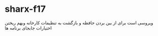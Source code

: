 # sharx-f17
 ویروسی است  برای از بین  بردن  حافظه   و بازگشت به تنظیمات کارخانه وبهم ریختن اختیارات جابجای  برنامه ها   
